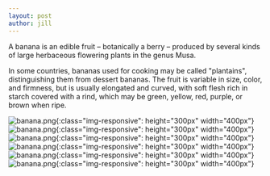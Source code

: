 ```yaml
---
layout: post
author: jill
---
```

A banana is an edible fruit – botanically a berry – produced by several kinds
of large herbaceous flowering plants in the genus Musa.

In some countries, bananas used for cooking may be called "plantains",
distinguishing them from dessert bananas. The fruit is variable in size, color,
and firmness, but is usually elongated and curved, with soft flesh rich in
starch covered with a rind, which may be green, yellow, red, purple, or brown
when ripe.

![banana.png](jekyllsida2/assets/banana.png){:class="img-responsive": height="300px" width="400px"}
![banana.png](jekyllsida2/assets/banana.png){:class="img-responsive": height="300px" width="400px"}
![banana.png](jekyllsida2/assets/banana.png){:class="img-responsive": height="300px" width="400px"}
![banana.png](jekyllsida2/assets/banana.png){:class="img-responsive": height="300px" width="400px"}
![banana.png](jekyllsida2/assets/banana.png){:class="img-responsive": height="300px" width="400px"}
![banana.png](jekyllsida2/assets/banana.png){:class="img-responsive": height="300px" width="400px"}


